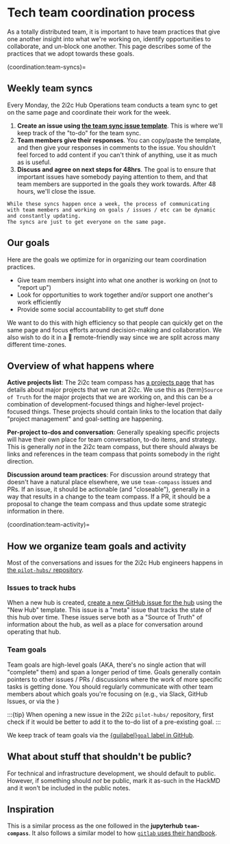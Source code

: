 # Tech team coordination process

As a totally distributed team, it is important to have team practices that give one another insight into what we're working on, identify opportunities to collaborate, and un-block one another. This page describes some of the practices that we adopt towards these goals.


(coordination:team-syncs)=
## Weekly team syncs

Every Monday, the 2i2c Hub Operations team conducts a team sync to get on the same page and coordinate their work for the week.

1. **Create an issue using [the team sync issue template]([https://](https://github.com/2i2c-org/pilot-hubs/issues/new?assignees=&labels=team-sync&template=team-sync.md))**. This is where we'll keep track of the "to-do" for the team sync.
2. **Team members give their responses**. You can copy/paste the template, and then give your responses in comments to the issue. You shouldn't feel forced to add content if you can't think of anything, use it as much as is useful.
3. **Discuss and agree on next steps for 48hrs**. The goal is to ensure that important issues have somebody paying attention to them, and that team members are supported in the goals they work towards. After 48 hours, we'll close the issue.


```{note}
While these syncs happen once a week, the process of communicating with team members and working on goals / issues / etc can be dynamic and constantly updating.
The syncs are just to get everyone on the same page.
```

## Our goals

Here are the goals we optimize for in organizing our team coordination practices.

- Give team members insight into what one another is working on (not to "report up")
- Look for opportunities to work together and/or support one another's work efficiently
- Provide some social accountability to get stuff done

We want to do this with high efficiency so that people can quickly get on the same page and focus efforts around decision-making and collaboration. We also wish to do it in a 💯 remote-friendly way since we are split across many different time-zones.

## Overview of what happens where

**Active projects list**: The 2i2c team compass has [a projects page](https://2i2c.org/team-compass/projects/) that has details about major projects that we run at 2i2c. We use this as {term}`Source of Truth` for the major projects that we are working on, and this can be a combination of development-focused things and higher-level project-focused things. These projects should contain links to the location that daily "project management" and goal-setting are happening.

**Per-project to-dos and conversation**: Generally speaking specific projects will have their own place for team conversation, to-do items, and strategy. This is generally *not* in the 2i2c team compass, but there should always be links and references in the team compass that points somebody in the right direction.

**Discussion around team practices**: For discussion around strategy that doesn't have a natural place elsewhere, we use `team-compass` issues and PRs. If an issue, it should be actionable (and "closeable"), generally in a way that results in a change to the team compass. If a PR, it should be a proposal to change the team compass and thus update some strategic information in there.

(coordination:team-activity)=
## How we organize team goals and activity

Most of the conversations and issues for the 2i2c Hub engineers happens in [the `pilot-hubs/` repository](https://github.com/2i2c-org/pilot-hubs).

### Issues to track hubs

When a new hub is created, [create a new GitHub issue for the hub](https://github.com/2i2c-org/pilot-hubs/issues/new) using the "New Hub" template.
This issue is a "meta" issue that tracks the state of this hub over time.
These issues serve both as a "Source of Truth" of information about the hub, as well as a place for conversation around operating that hub.

### Team goals

Team goals are high-level goals (AKA, there's no single action that will "complete" them) and span a longer period of time.
Goals generally contain pointers to other issues / PRs / discussions where the work of more specific tasks is getting done.
You should regularly communicate with other team members about which goals you're focusing on (e.g., via Slack, GitHub Issues, or via the [](coordination:team-syncs))

:::{tip}
When opening a new issue in the 2i2c `pilot-hubs/` repository, first check if it would be better to add it to the to-do list of a pre-existing goal.
:::

We keep track of team goals via the [{guilabel}`goal` label in GitHub](https://github.com/2i2c-org/pilot-hubs/issues?q=is%3Aissue+is%3Aopen+sort%3Aupdated-desc+label%3Agoal).


## What about stuff that shouldn't be public?

For technical and infrastructure development, we should default to public. However, if something should *not* be public, mark it as-such in the HackMD and it won't be included in the public notes.

## Inspiration

This is a similar process as the one followed in the **jupyterhub `team-compass`**. It also follows a similar model to how [`gitlab` uses their handbook](https://about.gitlab.com/handbook/engineering/).
